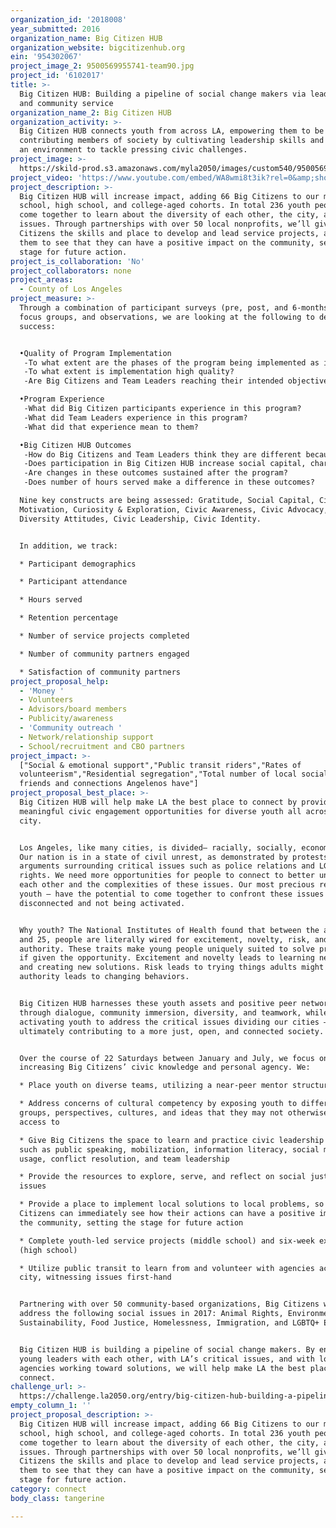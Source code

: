 ```yaml
---
organization_id: '2018008'
year_submitted: 2016
organization_name: Big Citizen HUB
organization_website: bigcitizenhub.org
ein: '954302067'
project_image_2: 9500569955741-team90.jpg
project_id: '6102017'
title: >-
  Big Citizen HUB: Building a pipeline of social change makers via leadership
  and community service
organization_name_2: Big Citizen HUB
organization_activity: >-
  Big Citizen HUB connects youth from across LA, empowering them to be
  contributing members of society by cultivating leadership skills and creating
  an environment to tackle pressing civic challenges.
project_image: >-
  https://skild-prod.s3.amazonaws.com/myla2050/images/custom540/9500569955741-team90.jpg
project_video: 'https://www.youtube.com/embed/WA8wmi8t3ik?rel=0&amp;showinfo=0'
project_description: >-
  Big Citizen HUB will increase impact, adding 66 Big Citizens to our middle
  school, high school, and college-aged cohorts. In total 236 youth people will
  come together to learn about the diversity of each other, the city, and it’s
  issues. Through partnerships with over 50 local nonprofits, we’ll give Big
  Citizens the skills and place to develop and lead service projects, allowing
  them to see that they can have a positive impact on the community, setting the
  stage for future action.
project_is_collaboration: 'No'
project_collaborators: none
project_areas:
  - County of Los Angeles
project_measure: >-
  Through a combination of participant surveys (pre, post, and 6-months out),
  focus groups, and observations, we are looking at the following to determine
  success:


  •Quality of Program Implementation
   -To what extent are the phases of the program being implemented as intended?
   -To what extent is implementation high quality?
   -Are Big Citizens and Team Leaders reaching their intended objectives?

  •Program Experience
   -What did Big Citizen participants experience in this program?
   -What did Team Leaders experience in this program?
   -What did that experience mean to them?

  •Big Citizen HUB Outcomes
   -How do Big Citizens and Team Leaders think they are different because of their participation?
   -Does participation in Big Citizen HUB increase social capital, character development, civic awareness and leadership skills? 
   -Are changes in these outcomes sustained after the program?
   -Does number of hours served make a difference in these outcomes?

  Nine key constructs are being assessed: Gratitude, Social Capital, Civic
  Motivation, Curiosity & Exploration, Civic Awareness, Civic Advocacy,
  Diversity Attitudes, Civic Leadership, Civic Identity.


  In addition, we track:

  * Participant demographics 

  * Participant attendance

  * Hours served

  * Retention percentage

  * Number of service projects completed

  * Number of community partners engaged

  * Satisfaction of community partners
project_proposal_help:
  - 'Money '
  - Volunteers
  - Advisors/board members
  - Publicity/awareness
  - 'Community outreach '
  - Network/relationship support
  - School/recruitment and CBO partners
project_impact: >-
  ["Social & emotional support","Public transit riders","Rates of
  volunteerism","Residential segregation","Total number of local social media
  friends and connections Angelenos have"]
project_proposal_best_place: >-
  Big Citizen HUB will help make LA the best place to connect by providing
  meaningful civic engagement opportunities for diverse youth all across the
  city.


  Los Angeles, like many cities, is divided– racially, socially, economically.
  Our nation is in a state of civil unrest, as demonstrated by protests and
  arguments surrounding critical issues such as police relations and LGBTQ+
  rights. We need more opportunities for people to connect to better understand
  each other and the complexities of these issues. Our most precious resource –
  youth – have the potential to come together to confront these issues but are
  disconnected and not being activated. 


  Why youth? The National Institutes of Health found that between the ages of 12
  and 25, people are literally wired for excitement, novelty, risk, and peer
  authority. These traits make young people uniquely suited to solve problems,
  if given the opportunity. Excitement and novelty leads to learning new things
  and creating new solutions. Risk leads to trying things adults might not. Peer
  authority leads to changing behaviors. 


  Big Citizen HUB harnesses these youth assets and positive peer networks
  through dialogue, community immersion, diversity, and teamwork, while
  activating youth to address the critical issues dividing our cities –
  ultimately contributing to a more just, open, and connected society.


  Over the course of 22 Saturdays between January and July, we focus on
  increasing Big Citizens’ civic knowledge and personal agency. We:

  * Place youth on diverse teams, utilizing a near-peer mentor structure 

  * Address concerns of cultural competency by exposing youth to different
  groups, perspectives, cultures, and ideas that they may not otherwise have
  access to

  * Give Big Citizens the space to learn and practice civic leadership skills,
  such as public speaking, mobilization, information literacy, social media
  usage, conflict resolution, and team leadership

  * Provide the resources to explore, serve, and reflect on social justice
  issues

  * Provide a place to implement local solutions to local problems, so that Big
  Citizens can immediately see how their actions can have a positive impact on
  the community, setting the stage for future action

  * Complete youth-led service projects (middle school) and six-week externships
  (high school)

  * Utilize public transit to learn from and volunteer with agencies across the
  city, witnessing issues first-hand


  Partnering with over 50 community-based organizations, Big Citizens will
  address the following social issues in 2017: Animal Rights, Environmental
  Sustainability, Food Justice, Homelessness, Immigration, and LGBTQ+ Equality. 


  Big Citizen HUB is building a pipeline of social change makers. By engaging
  young leaders with each other, with LA’s critical issues, and with local
  agencies working toward solutions, we will help make LA the best place to
  connect.
challenge_url: >-
  https://challenge.la2050.org/entry/big-citizen-hub-building-a-pipeline-of-social-change-makers-via-leadership-and-community-service
empty_column_1: ''
project_proposal_description: >-
  Big Citizen HUB will increase impact, adding 66 Big Citizens to our middle
  school, high school, and college-aged cohorts. In total 236 youth people will
  come together to learn about the diversity of each other, the city, and it’s
  issues. Through partnerships with over 50 local nonprofits, we’ll give Big
  Citizens the skills and place to develop and lead service projects, allowing
  them to see that they can have a positive impact on the community, setting the
  stage for future action.
category: connect
body_class: tangerine

---
```

